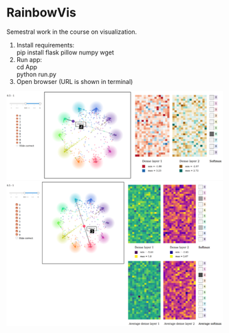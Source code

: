 # RainbowVis

Semestral work in the course on visualization.

1) Install requirements:\
pip install flask pillow numpy wget
2) Run app:\
cd App\
python run.py
3) Open browser (URL is shown in terminal)

![Example 1](img1.png)
![Example 0](img0.png)
